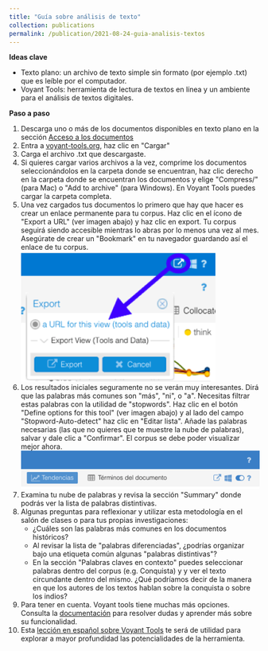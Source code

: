 ```yaml
---
title: "Guía sobre análisis de texto"
collection: publications
permalink: /publication/2021-08-24-guia-analisis-textos
---
```


**Ideas clave**
- Texto plano: un archivo de texto simple sin formato (por ejemplo .txt) que es leíble por el computador.
- Voyant Tools: herramienta de lectura de textos en línea y un ambiente para el análisis de textos digitales.

**Paso a paso**
1. Descarga uno o más de los documentos disponibles en texto plano en la sección [Acceso a los documentos](https://mariajoafana.github.io/publication/coleccion-documentos)
2. Entra a [voyant-tools.org](voyant-tools.org), haz clic en "Cargar" 
3. Carga el archivo .txt que descargaste. 
4. Si quieres cargar varios archivos a la vez, comprime los documentos seleccionándolos en la carpeta donde se encuentran, haz clic derecho en la carpeta donde se encuentran los documentos y elige "Compress/" (para Mac) o "Add to archive" (para Windows). En Voyant Tools puedes cargar la carpeta completa. 
5. Una vez cargados tus documentos lo primero que hay que hacer es crear un enlace permanente para tu corpus. Haz clic en el ícono de "Export a URL" (ver imagen abajo) y haz clic en export. Tu corpus seguirá siendo accesible mientras lo abras por lo menos una vez al mes. Asegúrate de crear un "Bookmark" en tu navegador guardando así el enlace de tu corpus.
<br/><img src='/images/Imagen 1.png'>
6. Los resultados iniciales seguramente no se verán muy interesantes. Dirá que las palabras más comunes son "más", "ni", o "a". Necesitas filtrar estas palabras con la utilidad de "stopwords". Haz clic en el botón "Define options for this tool" (ver imagen abajo) y al lado del campo "Stopword-Auto-detect" haz clic en "Editar lista". Añade las palabras necesarias (las que no quieres que te muestre la nube de palabras), salvar y dale clic a "Confirmar". El corpus se debe poder visualizar mejor ahora. 
<br/><img src='/images/Imagen 2.png'>   
7. Examina tu nube de palabras y revisa la sección "Summary" donde podrás ver la lista de palabras distintivas.
8. Algunas preguntas para reflexionar y utilizar esta metodología en el salón de clases o para tus propias investigaciones:
   - ¿Cuáles son las palabras más comunes en los documentos históricos?
   - Al revisar la lista de "palabras diferenciadas", ¿podrías organizar bajo una etiqueta común algunas "palabras distintivas"?
   - En la sección "Palabras claves en contexto" puedes seleccionar palabras dentro del corpus (e.g. Conquista) y y ver el texto circundante dentro del mismo. ¿Qué podríamos decir de la manera en que los autores de los textos hablan sobre la conquista o sobre los indios?  
 9. Para tener en cuenta. Voyant tools tiene muchas más opciones. Consulta la [documentación](https://voyant-tools.org/docs/#!/guide) para resolver dudas y aprender más sobre su funcionalidad. 
 10. Esta [lección en español sobre Voyant Tools](https://programminghistorian.org/es/lecciones/analisis-voyant-tools) te será de utilidad para explorar a mayor profundidad las potencialidades de la herramienta. 




    


